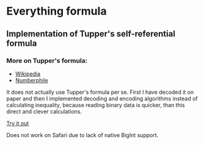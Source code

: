 # Everything formula

## Implementation of Tupper's self-referential formula

### More on Tupper's formula:
- [Wikipedia](https://en.wikipedia.org/wiki/Tupper%27s_self-referential_formula)
- [Numberphile](https://www.youtube.com/watch?v=_s5RFgd59ao)

It does not actually use Tupper's formula per se. 
First I have decoded it on paper and then I implemented decoding and encoding algorithms instead of calculating inequality, because reading binary data is quicker, than this direct and clever calculations. 


[Try it out](https://matvs.github.io/everything-formula/)

Does not work on Safari due to lack of native BigInt support.
